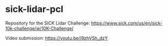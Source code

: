 # sick-lidar-pcl
Repository for the SICK Lidar Challenge: https://www.sick.com/us/en/sick-10k-challenge/w/10K-Challenge/

Video submission: https://youtu.be/j9zhVSh_dzY



